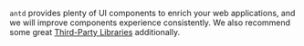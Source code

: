 
`antd` provides plenty of UI components to enrich your web applications, and we will improve components experience consistently. We also recommend some great [Third-Party Libraries](/docs/react/recommendation) additionally.

<ComponentOverview></ComponentOverview>

